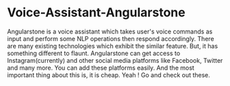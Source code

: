 # Voice-Assistant-Angularstone
Angularstone is a voice assistant which takes user's voice commands as input and perform some NLP operations then respond accordingly. There are many existing technologies which exhibit the similar feature. But, it has something different to flaunt. Angularstone can get access to Instagram(currently) and other social media platforms like Facebook, Twitter and many more. You can add these platforms easily. And the most important thing about this is, it is cheap.  Yeah ! Go and check out these.
